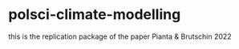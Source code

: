 # polsci-climate-modelling
this is the replication package of the paper Pianta &amp; Brutschin 2022
